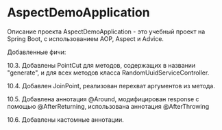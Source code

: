 # AspectDemoApplication
Описание проекта
AspectDemoApplication - это учебный проект на Spring Boot, с использованием AOP, Aspect и Advice.

Добавленные фичи:

10.3. Добавлены PointCut для методов, содержащих в названии "generate", и для всех методов класса RandomUuidServiceController.

10.4. Добавлен JoinPoint, реализован перехват аргументов из метода.

10.5. Добавлена аннотация @Around, модифицирован response с помощью @AfterReturning, использована аннотация @AfterThrowing

10.6. Добавлены кастомные аннотации.


 
